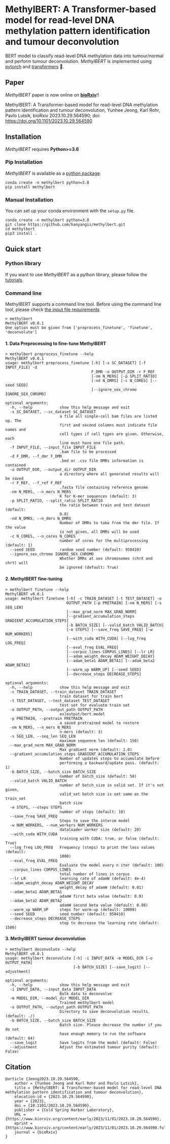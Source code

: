 # MethylBERT: A Transformer-based model for read-level DNA methylation pattern identification and tumour deconvolution

BERT model to classify read-level DNA methylation data into tumour/normal and perform tumour deconvolution.
_MethylBERT_ is implemented using [pytorch](https://pytorch.org/) and [transformers](https://huggingface.co/docs/transformers/index) 🤗.

## Paper
_MethylBERT_ paper is now online on [__bioRxiv__](https://www.biorxiv.org/content/10.1101/2023.10.29.564590v1)!!

MethylBERT: A Transformer-based model for read-level DNA methylation pattern identification and tumour deconvolution,
Yunhee Jeong, Karl Rohr, Pavlo Lutsik,
bioRxiv 2023.10.29.564590; doi: https://doi.org/10.1101/2023.10.29.564590

## Installation
_MethylBERT_ requires __Python>=3.6__

### Pip Installation 
_MethylBERT_ is available as a [python package](https://pypi.org/project/methylbert/0.0.1/).
```
conda create -n methylbert python=3.8
pip install methylbert
```

### Manual Installation
You can set up your conda environment with the `setup.py` file. 
```
conda create -n methylbert python=3.8
git clone https://github.com/hanyangii/methylbert.git
cd methylbert
pip3 install .
```

## Quick start
### Python library
If you want to use _MethylBERT_ as a python library, please follow the [tutorials](https://github.com/hanyangii/methylbert/tree/main/tutorials).

### Command line
MethylBERT supports a command line tool. Before using the command line tool, please check [the input file requirements](https://github.com/hanyangii/methylbert/blob/main/tutorials/01_Data_Preparation.md)
```
> methylbert 
MethylBERT v0.0.1
One option must be given from ['preprocess_finetune', 'finetune', 'deconvolute']
```
#### 1. Data Preprocessing to fine-tune MethylBERT
```
> methylbert preprocess_finetune --help
MethylBERT v0.0.1
usage: methylbert preprocess_finetune [-h] [-s SC_DATASET] [-f INPUT_FILE] -d
                                      F_DMR -o OUTPUT_DIR -r F_REF
                                      [-nm N_MERS] [-p SPLIT_RATIO]
                                      [-nd N_DMRS] [-c N_CORES] [--seed SEED]
                                      [--ignore_sex_chromo IGNORE_SEX_CHROMO]

optional arguments:
  -h, --help            show this help message and exit
  -s SC_DATASET, --sc_dataset SC_DATASET
                        a file all single-cell bam files are listed up. The
                        first and second columns must indicate file names and
                        cell types if cell types are given. Otherwise, each
                        line must have one file path.
  -f INPUT_FILE, --input_file INPUT_FILE
                        .bam file to be processed
  -d F_DMR, --f_dmr F_DMR
                        .bed or .csv file DMRs information is contained
  -o OUTPUT_DIR, --output_dir OUTPUT_DIR
                        a directory where all generated results will be saved
  -r F_REF, --f_ref F_REF
                        .fasta file containing reference genome
  -nm N_MERS, --n_mers N_MERS
                        K for K-mer sequences (default: 3)
  -p SPLIT_RATIO, --split_ratio SPLIT_RATIO
                        the ratio between train and test dataset (default:
                        0.8)
  -nd N_DMRS, --n_dmrs N_DMRS
                        Number of DMRs to take from the dmr file. If the value
                        is not given, all DMRs will be used
  -c N_CORES, --n_cores N_CORES
                        number of cores for the multiprocessing (default: 1)
  --seed SEED           random seed number (default: 950410)
  --ignore_sex_chromo IGNORE_SEX_CHROMO
                        Whether DMRs at sex chromosomes (chrX and chrY) will
                        be ignored (default: True)

```
#### 2. MethylBERT fine-tuning
```
> methylbert finetune --help
MethylBERT v0.0.1
usage: methylbert finetune [-h] -c TRAIN_DATASET [-t TEST_DATASET] -o
                           OUTPUT_PATH [-p PRETRAIN] [-nm N_MERS] [-s SEQ_LEN]
                           [--max_grad_norm MAX_GRAD_NORM]
                           [--gradient_accumulation_steps GRADIENT_ACCUMULATION_STEPS]
                           [-b BATCH_SIZE] [--valid_batch VALID_BATCH]
                           [-e STEPS] [--save_freq SAVE_FREQ] [-w NUM_WORKERS]
                           [--with_cuda WITH_CUDA] [--log_freq LOG_FREQ]
                           [--eval_freq EVAL_FREQ]
                           [--corpus_lines CORPUS_LINES] [--lr LR]
                           [--adam_weight_decay ADAM_WEIGHT_DECAY]
                           [--adam_beta1 ADAM_BETA1] [--adam_beta2 ADAM_BETA2]
                           [--warm_up WARM_UP] [--seed SEED]
                           [--decrease_steps DECREASE_STEPS]

optional arguments:
  -h, --help            show this help message and exit
  -c TRAIN_DATASET, --train_dataset TRAIN_DATASET
                        train dataset for train bert
  -t TEST_DATASET, --test_dataset TEST_DATASET
                        test set for evaluate train set
  -o OUTPUT_PATH, --output_path OUTPUT_PATH
                        ex)output/bert.model
  -p PRETRAIN, --pretrain PRETRAIN
                        a saved pretrained model to restore
  -nm N_MERS, --n_mers N_MERS
                        n-mers (default: 3)
  -s SEQ_LEN, --seq_len SEQ_LEN
                        maximum sequence len (default: 150)
  --max_grad_norm MAX_GRAD_NORM
                        Max gradient norm (default: 1.0)
  --gradient_accumulation_steps GRADIENT_ACCUMULATION_STEPS
                        Number of updates steps to accumulate before
                        performing a backward/update pass. (default: 1)
  -b BATCH_SIZE, --batch_size BATCH_SIZE
                        number of batch_size (default: 50)
  --valid_batch VALID_BATCH
                        number of batch_size in valid set. If it's not given,
                        valid_set batch size is set same as the train_set
                        batch size
  -e STEPS, --steps STEPS
                        number of steps (default: 10)
  --save_freq SAVE_FREQ
                        Steps to save the interim model
  -w NUM_WORKERS, --num_workers NUM_WORKERS
                        dataloader worker size (default: 20)
  --with_cuda WITH_CUDA
                        training with CUDA: true, or false (default: True)
  --log_freq LOG_FREQ   Frequency (steps) to print the loss values (default:
                        1000)
  --eval_freq EVAL_FREQ
                        Evaluate the model every n iter (default: 100)
  --corpus_lines CORPUS_LINES
                        total number of lines in corpus
  --lr LR               learning rate of adamW (default: 4e-4)
  --adam_weight_decay ADAM_WEIGHT_DECAY
                        weight_decay of adamW (default: 0.01)
  --adam_beta1 ADAM_BETA1
                        adamW first beta value (default: 0.9)
  --adam_beta2 ADAM_BETA2
                        adamW second beta value (default: 0.98)
  --warm_up WARM_UP     steps for warm-up (default: 10000)
  --seed SEED           seed number (default: 950410)
  --decrease_steps DECREASE_STEPS
                        step to decrease the learning rate (default: 1500)
```
#### 3. MethylBERT tumour deconvolution
```
> methylbert deconvolute --help
MethylBERT v0.0.1
usage: methylbert deconvolute [-h] -i INPUT_DATA -m MODEL_DIR [-o OUTPUT_PATH]
                              [-b BATCH_SIZE] [--save_logit] [--adjustment]

optional arguments:
  -h, --help            show this help message and exit
  -i INPUT_DATA, --input_data INPUT_DATA
                        Bulk data to deconvolve
  -m MODEL_DIR, --model_dir MODEL_DIR
                        Trained methylbert model
  -o OUTPUT_PATH, --output_path OUTPUT_PATH
                        Directory to save deconvolution results. (default: ./)
  -b BATCH_SIZE, --batch_size BATCH_SIZE
                        Batch size. Please decrease the number if you do not
                        have enough memory to run the software (default: 64)
  --save_logit          Save logits from the model (default: False)
  --adjustment          Adjust the estimated tumour purity (default: False)
```
## Citation
```
@article {Jeong2023.10.29.564590,
	author = {Yunhee Jeong and Karl Rohr and Pavlo Lutsik},
	title = {MethylBERT: A Transformer-based model for read-level DNA methylation pattern identification and tumour deconvolution},
	elocation-id = {2023.10.29.564590},
	year = {2023},
	doi = {10.1101/2023.10.29.564590},
	publisher = {Cold Spring Harbor Laboratory},
	URL = {https://www.biorxiv.org/content/early/2023/11/01/2023.10.29.564590},
	eprint = {https://www.biorxiv.org/content/early/2023/11/01/2023.10.29.564590.full.pdf},
	journal = {bioRxiv}
}
```
